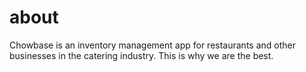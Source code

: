 # about
Chowbase is an inventory management app for restaurants and other businesses in the catering industry. This is why we are the best.
